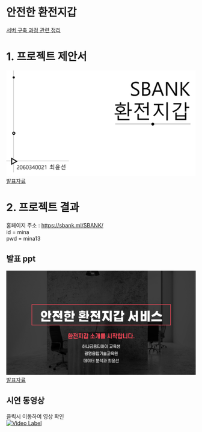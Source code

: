 # 안전한 환전지갑
[서버 구축 과정 관련 정리](https://www.notion.so/luciddd/Project-729ed3357834484483f7348842362f07)





# 1. 프로젝트 제안서
   <img src="https://github.com/koposoftware/2020_17_yschoi/blob/gh-pages/%EC%A0%9C%EC%95%88%EC%84%9C-%EC%B2%AB%EC%9E%A5.png"/>[발표자료](/제안서_2060340021_최윤선.pdf)<br>



# 2. 프로젝트 결과
홈페이지 주소 : https://sbank.ml/SBANK/     
id  = mina      
pwd = mina13

## 발표 ppt 
   <img src="/발표-첫장.png"/>[발표자료](/2060340021_최윤선_발표PPT.pdf)<br>


## 시연 동영상 

   클릭시 이동하여 영상 확인      
[![Video Label](http://img.youtube.com/vi/uLR1RNqJ1Mw/0.jpg)](https://youtu.be/O__Uk9bp5tY)
